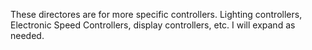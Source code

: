 These directores are for more specific controllers. Lighting controllers, Electronic Speed Controllers, display controllers, etc. I will expand as needed.
